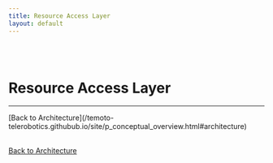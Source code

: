 ```yaml
---
title: Resource Access Layer
layout: default
---
```


<br><br>

# Resource Access Layer
<hr>
[Back to Architecture](/temoto-telerobotics.githubub.io/site/p_conceptual_overview.html#architecture) <br>
<br>



[Back to Architecture](/temoto-telerobotics.githubub.io/site/p_conceptual_overview.html#architecture)
